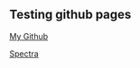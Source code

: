 ## Testing github pages

[My Github](https://github.com/uskovgs/)


[Spectra](https://github.com/uskovgs/uskovgs.github.io/tree/master/resources/Spectra.md)